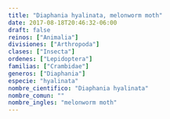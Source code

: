 ```yaml
---
title: "Diaphania hyalinata, melonworm moth"
date: 2017-08-18T20:46:32-06:00
draft: false
reinos: ["Animalia"]
divisiones: ["Arthropoda"]
clases: ["Insecta"]
ordenes: ["Lepidoptera"]
familias: ["Crambidae"]
generos: ["Diaphania"]
especie: "hyalinata"
nombre_cientifico: "Diaphania hyalinata"
nombre_comun: ""
nombre_ingles: "melonworm moth"
---
```

